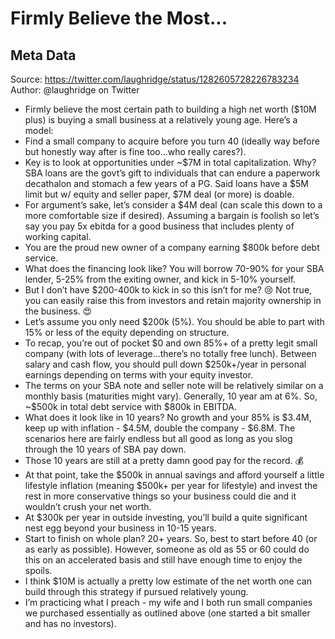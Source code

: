 # Firmly Believe the Most...

## Meta Data

Source:  https://twitter.com/laughridge/status/1282605728226783234 
Author: @laughridge on Twitter

- Firmly believe the most certain path to building a high net worth ($10M plus) is buying a small business at a relatively young age. Here’s a model:
- Find a small company to acquire before you turn 40 (ideally way before but honestly way after is fine too...who really cares?).
- Key is to look at opportunities under ~$7M in total capitalization. Why? SBA loans are the govt’s gift to individuals that can endure a paperwork decathalon and stomach a few years of a PG. Said loans have a $5M limit but w/ equity and seller paper, $7M deal (or more) is doable.
- For argument’s sake, let’s consider a $4M deal (can scale this down to a more comfortable size if desired). Assuming a bargain is foolish so let’s say you pay 5x ebitda for a good business that includes plenty of working capital.
- You are the proud new owner of a company earning $800k before debt service.
- What does the financing look like? You will borrow 70-90% for your SBA lender, 5-25% from the exiting owner, and kick in 5-10% yourself.
- But I don’t have $200-400k to kick in so this isn’t for me? 😢 Not true, you can easily raise this from investors and retain majority ownership in the business. 😍
- Let’s assume you only need $200k (5%). You should be able to part with 15% or less of the equity depending on structure.
- To recap, you’re out of pocket $0 and own 85%+ of a pretty legit small company (with lots of leverage...there’s no totally free lunch). Between salary and cash flow, you should pull down $250k+/year in personal earnings depending on terms with your equity investor.
- The terms on your SBA note and seller note will be relatively similar on a monthly basis (maturities might vary). Generally, 10 year am at 6%. So, ~$500k in total debt service with $800k in EBITDA.
- What does it look like in 10 years? No growth and your 85% is $3.4M, keep up with inflation - $4.5M, double the company - $6.8M. The scenarios here are fairly endless but all good as long as you slog through the 10 years of SBA pay down.
- Those 10 years are still at a pretty damn good pay for the record. 💰
- At that point, take the $500k in annual savings and afford yourself a little lifestyle inflation (meaning $500k+ per year for lifestyle) and invest the rest in more conservative things so your business could die and it wouldn’t crush your net worth.
- At $300k per year in outside investing, you’ll build a quite significant nest egg beyond your business in 10-15 years.
- Start to finish on whole plan? 20+ years. So, best to start before 40 (or as early as possible). However, someone as old as 55 or 60 could do this on an accelerated basis and still have enough time to enjoy the spoils.
- I think $10M is actually a pretty low estimate of the net worth one can build through this strategy if pursued relatively young.
- I’m practicing what I preach - my wife and I both run small companies we purchased essentially as outlined above (one started a bit smaller and has no investors).

